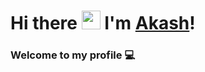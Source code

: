 # Hi there <img src="https://raw.githubusercontent.com/MartinHeinz/MartinHeinz/master/wave.gif" width="30px"> I'm [Akash](https://patilaakash.github.io/)!

### Welcome to my profile 💻
